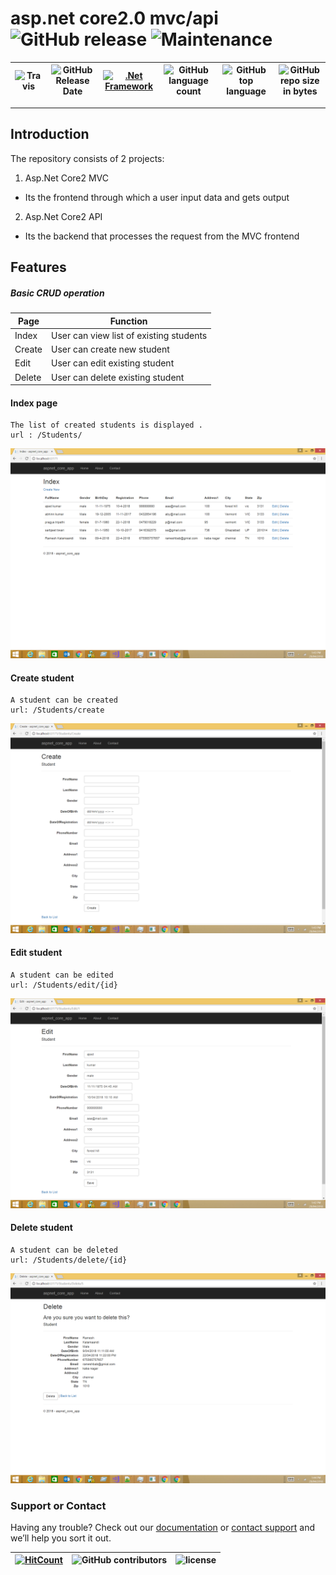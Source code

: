# asp.net core2.0 mvc/api ![GitHub release](https://img.shields.io/github/release/ajeetx/asp_net_core2.svg?style=for-the-badge) ![Maintenance](https://img.shields.io/maintenance/yes/2021.svg?style=for-the-badge)


![Travis](https://img.shields.io/travis/AJEETX/asp_net_core2.svg) |![GitHub Release Date](https://img.shields.io/github/release-date/ajeetx/asp_net_core2.svg)|[![.Net Framework](https://img.shields.io/badge/DotNet-2.0-blue.svg?style=plastic)](https://www.microsoft.com/en-au/download/details.aspx?id=1639) | ![GitHub language count](https://img.shields.io/github/languages/count/ajeetx/asp_net_core2.svg)| ![GitHub top language](https://img.shields.io/github/languages/top/ajeetx/asp_net_core2.svg) |![GitHub repo size in bytes](https://img.shields.io/github/repo-size/ajeetx/asp_net_core2.svg) 
| ---          | ---        | ---       | ---       |  --- | --- |



---------------------------------------

## Introduction 

The repository consists of 2 projects:
1) Asp.Net Core2 MVC 
- Its the frontend through which a user input data and gets output
2) Asp.Net Core2 API 
- Its the backend that processes the request from the MVC frontend

## Features

##### Basic CRUD operation

| Page | Function |
| --- | --- |
| Index | User can view list of existing students |
| Create |  User can create new student |
| Edit | User can edit existing student |
| Delete | User can delete existing student |

#### Index page
```
The list of created students is displayed .
url : /Students/ 
```
![display students](Screenshot/index.png)

#### Create student
```
A student can be created
url: /Students/create

```
![create student](Screenshot/create.png)

#### Edit student
```
A student can be edited
url: /Students/edit/{id}

```
![edit student](Screenshot/edit.png)

#### Delete student
```
A student can be deleted
url: /Students/delete/{id}

```
![delete student](Screenshot/delete.png)
### Support or Contact

Having any trouble? Check out our [documentation](https://github.com/AJEETX/asp_net_core2/blob/master/README.md) or [contact support](mailto:ajeetkumar@email.com) and we’ll help you sort it out.


[![HitCount](http://hits.dwyl.io/ajeetx/asp_net_core2/projects/1.svg)](http://hits.dwyl.io/ajeetx/asp_net_core2/projects/1) | ![GitHub contributors](https://img.shields.io/github/contributors/ajeetx/asp_net_core2.svg?style=plastic)|![license](https://img.shields.io/github/license/ajeetx/asp_net_core2.svg?style=plastic)|
 | --- | --- | ---|
